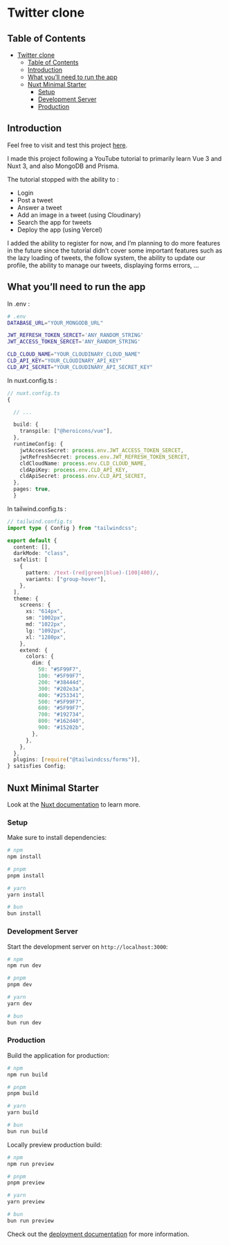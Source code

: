 # Twitter clone

## Table of Contents

- [Twitter clone](#twitter-clone)
  - [Table of Contents](#table-of-contents)
  - [Introduction](#introduction)
  - [What you’ll need to run the app](#what-youll-need-to-run-the-app)
  - [Nuxt Minimal Starter](#nuxt-minimal-starter)
    - [Setup](#setup)
    - [Development Server](#development-server)
    - [Production](#production)

## Introduction

Feel free to visit and test this project [here](https://twitter-clone-git-develop-justin-massarts-projects.vercel.app).

I made this project following a YouTube tutorial to primarily learn Vue 3 and Nuxt 3, and also MongoDB and Prisma.

The tutorial stopped with the ability to :

- Login
- Post a tweet
- Answer a tweet
- Add an image in a tweet (using Cloudinary)
- Search the app for tweets
- Deploy the app (using Vercel)

I added the ability to register for now, and I’m planning to do more features in the future since the tutorial didn’t cover some important features such as the lazy loading of tweets, the follow system, the ability to update our profile, the ability to manage our tweets, displaying forms errors, ...

## What you’ll need to run the app

In .env :

```sh
# .env
DATABASE_URL="YOUR_MONGODB_URL"

JWT_REFRESH_TOKEN_SERCET='ANY_RANDOM_STRING'
JWT_ACCESS_TOKEN_SERCET='ANY_RANDOM_STRING'

CLD_CLOUD_NAME="YOUR_CLOUDINARY_CLOUD_NAME"
CLD_API_KEY="YOUR_CLOUDINARY_API_KEY"
CLD_API_SECRET="YOUR_CLOUDINARY_API_SECRET_KEY"
```

In nuxt.config.ts :

```ts
// nuxt.config.ts
{

  // ...

  build: {
    transpile: ["@heroicons/vue"],
  },
  runtimeConfig: {
    jwtAccessSecret: process.env.JWT_ACCESS_TOKEN_SERCET,
    jwtRefreshSecret: process.env.JWT_REFRESH_TOKEN_SERCET,
    cldCloudName: process.env.CLD_CLOUD_NAME,
    cldApiKey: process.env.CLD_API_KEY,
    cldApiSecret: process.env.CLD_API_SECRET,
  },
  pages: true,
  }
```

In tailwind.config.ts :

```ts
// tailwind.config.ts
import type { Config } from "tailwindcss";

export default {
  content: [],
  darkMode: "class",
  safelist: [
    {
      pattern: /text-(red|green|blue)-(100|400)/,
      variants: ["group-hover"],
    },
  ],
  theme: {
    screens: {
      xs: "614px",
      sm: "1002px",
      md: "1022px",
      lg: "1092px",
      xl: "1280px",
    },
    extend: {
      colors: {
        dim: {
          50: "#5F99F7",
          100: "#5F99F7",
          200: "#38444d",
          300: "#202e3a",
          400: "#253341",
          500: "#5F99F7",
          600: "#5F99F7",
          700: "#192734",
          800: "#162d40",
          900: "#15202b",
        },
      },
    },
  },
  plugins: [require("@tailwindcss/forms")],
} satisfies Config;

```

## Nuxt Minimal Starter

Look at the [Nuxt documentation](https://nuxt.com/docs/getting-started/introduction) to learn more.

### Setup

Make sure to install dependencies:

```bash
# npm
npm install

# pnpm
pnpm install

# yarn
yarn install

# bun
bun install
```

### Development Server

Start the development server on `http://localhost:3000`:

```bash
# npm
npm run dev

# pnpm
pnpm dev

# yarn
yarn dev

# bun
bun run dev
```

### Production

Build the application for production:

```bash
# npm
npm run build

# pnpm
pnpm build

# yarn
yarn build

# bun
bun run build
```

Locally preview production build:

```bash
# npm
npm run preview

# pnpm
pnpm preview

# yarn
yarn preview

# bun
bun run preview
```

Check out the [deployment documentation](https://nuxt.com/docs/getting-started/deployment) for more information.
